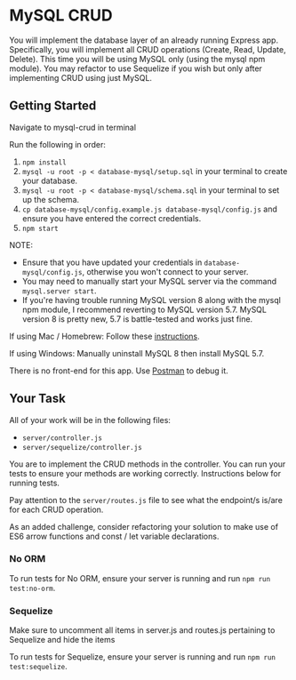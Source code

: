 # MySQL CRUD

You will implement the database layer of an already running Express app. Specifically, you will implement all CRUD operations (Create, Read, Update, Delete). This time you will be using MySQL only (using the mysql npm module). You may refactor to use Sequelize if you wish but only after implementing CRUD using just MySQL.

## Getting Started

Navigate to mysql-crud in terminal

Run the following in order:

1.  `npm install`
1.  `mysql -u root -p < database-mysql/setup.sql` in your terminal to create your database.
1.  `mysql -u root -p < database-mysql/schema.sql` in your terminal to set up the schema.
1.  `cp database-mysql/config.example.js database-mysql/config.js` and ensure you have entered the correct credentials.
1.  `npm start`

NOTE:

- Ensure that you have updated your credentials in `database-mysql/config.js`, otherwise you won't connect to your server.
- You may need to manually start your MySQL server via the command `mysql.server start`.
- If you're having trouble running MySQL version 8 along with the mysql npm module, I recommend reverting to MySQL version 5.7. MySQL version 8 is pretty new, 5.7 is battle-tested and works just fine.

If using Mac / Homebrew: Follow these [instructions](https://stackoverflow.com/a/51031221/8378145).

If using Windows: Manually uninstall MySQL 8 then install MySQL 5.7.

There is no front-end for this app. Use [Postman](https://www.getpostman.com/) to debug it.

## Your Task

All of your work will be in the following files:

- `server/controller.js`
- `server/sequelize/controller.js`

You are to implement the CRUD methods in the controller. You can run your tests to ensure your methods are working correctly. Instructions below for running tests.

Pay attention to the `server/routes.js` file to see what the endpoint/s is/are for each CRUD operation.

As an added challenge, consider refactoring your solution to make use of ES6 arrow functions and const / let variable declarations.

### No ORM

To run tests for No ORM, ensure your server is running and run `npm run test:no-orm`.

### Sequelize

Make sure to uncomment all items in server.js and routes.js pertaining to Sequelize and hide the items

To run tests for Sequelize, ensure your server is running and run `npm run test:sequelize`.
